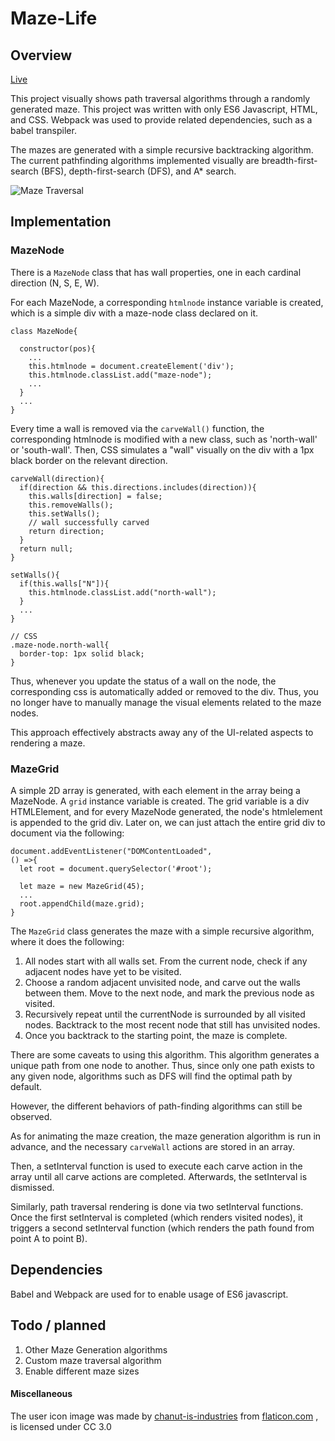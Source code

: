 # Maze-Life

## Overview

[Live](http://aarronlee.com/Maze-Life)

This project visually shows path traversal algorithms through a randomly generated maze. This project was written with only ES6 Javascript, HTML, and CSS. Webpack was used to provide related dependencies, such as a babel transpiler.

The mazes are generated with a simple recursive backtracking algorithm. The current pathfinding algorithms implemented visually are breadth-first-search (BFS), depth-first-search (DFS), and A* search.

![Maze Traversal](http://www.aarronlee.com/images/portfolio/maze-life.gif)

## Implementation

### MazeNode

There is a `MazeNode` class that has wall properties, one in each cardinal direction (N, S, E, W).

For each MazeNode, a corresponding `htmlnode` instance variable is created, which is a simple div with a maze-node class declared on it.

```
class MazeNode{

  constructor(pos){
    ...
    this.htmlnode = document.createElement('div');
    this.htmlnode.classList.add("maze-node");
    ...
  }
  ...
}
```


Every time a wall is removed via the `carveWall()` function, the corresponding htmlnode is modified with a new class, such as 'north-wall' or 'south-wall'. Then, CSS simulates a "wall" visually on the div with a 1px black border on the relevant direction.

```
carveWall(direction){
  if(direction && this.directions.includes(direction)){
    this.walls[direction] = false;
    this.removeWalls();
    this.setWalls();
    // wall successfully carved
    return direction;
  }
  return null;
}

setWalls(){
  if(this.walls["N"]){
    this.htmlnode.classList.add("north-wall");
  }
  ...
}

// CSS
.maze-node.north-wall{
  border-top: 1px solid black;
}
```

Thus, whenever you update the status of a wall on the node, the corresponding css is automatically added or removed to the div. Thus, you no longer have to manually manage the visual elements related to the maze nodes.

This approach effectively abstracts away any of the UI-related aspects to rendering a maze.

### MazeGrid

A simple 2D array is generated, with each element in the array being a MazeNode. A `grid` instance variable is created. The grid variable is a div HTMLElement, and for every MazeNode generated, the node's htmlelement is appended to the grid div. Later on, we can just attach the entire grid div to document via the following:

```
document.addEventListener("DOMContentLoaded",
() =>{
  let root = document.querySelector('#root');

  let maze = new MazeGrid(45);
  ...
  root.appendChild(maze.grid);
}
```

The `MazeGrid` class generates the maze with a simple recursive algorithm, where it does the following:

1. All nodes start with all walls set. From the current node, check if any adjacent nodes have yet to be visited.
2. Choose a random adjacent unvisited node, and carve out the walls between them. Move to the next node, and mark the previous node as visited.
3. Recursively repeat until the currentNode is surrounded by all visited nodes. Backtrack to the most recent node that still has unvisited nodes.
4. Once you backtrack to the starting point, the maze is complete.

There are some caveats to using this algorithm. This algorithm generates a unique path from one node to another. Thus, since only one path exists to any given node, algorithms such as DFS will find the optimal path by default.

However, the different behaviors of path-finding algorithms can still be observed.

As for animating the maze creation, the maze generation algorithm is run in advance, and the necessary `carveWall` actions are stored in an array.

Then, a setInterval function is used to execute each carve action in the array until all carve actions are completed. Afterwards, the setInterval is dismissed.

Similarly, path traversal rendering is done via two setInterval functions. Once the first setInterval is completed (which renders visited nodes), it triggers a second setInterval function (which renders the path found from point A to point B).


## Dependencies

Babel and Webpack are used for to enable usage of ES6 javascript.

## Todo / planned

1. Other Maze Generation algorithms
2. Custom maze traversal algorithm
3. Enable different maze sizes



#### Miscellaneous

The user icon image was made by [chanut-is-industries](https://www.flaticon.com/authors/chanut-is-industries) from [flaticon.com](https://www.flaticon.com/) , is licensed under CC 3.0
